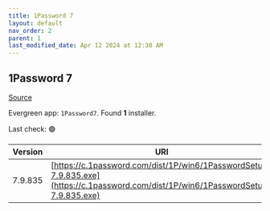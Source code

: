 ```yaml
---
title: 1Password 7
layout: default
nav_order: 2
parent: 1
last_modified_date: Apr 12 2024 at 12:30 AM
---
```


## 1Password 7

[Source](https://1password.com/)

Evergreen app: `1Password7`. Found **1** installer.

Last check: 🟢

| Version | URI                                                                                                                                |
| ------- | ---------------------------------------------------------------------------------------------------------------------------------- |
| 7.9.835 | [https://c.1password.com/dist/1P/win6/1PasswordSetup-7.9.835.exe](https://c.1password.com/dist/1P/win6/1PasswordSetup-7.9.835.exe) |
